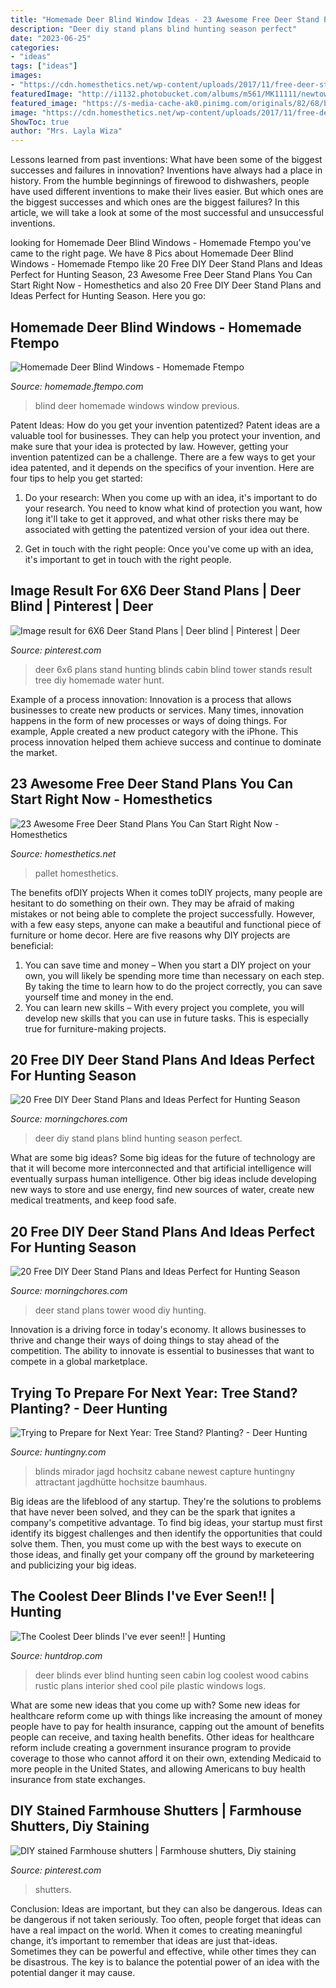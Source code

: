 ```yaml
---
title: "Homemade Deer Blind Window Ideas - 23 Awesome Free Deer Stand Plans You Can Start Right Now"
description: "Deer diy stand plans blind hunting season perfect"
date: "2023-06-25"
categories:
- "ideas"
tags: ["ideas"]
images:
- "https://cdn.homesthetics.net/wp-content/uploads/2017/11/free-deer-stand-plans-to-build-right-now-5.jpg"
featuredImage: "http://i1132.photobucket.com/albums/m561/MK11111/newtower-2_zps505e9699.jpg"
featured_image: "https://s-media-cache-ak0.pinimg.com/originals/82/68/b8/8268b81fe555f4c9bd66979867f0ef8a.jpg"
image: "https://cdn.homesthetics.net/wp-content/uploads/2017/11/free-deer-stand-plans-to-build-right-now-5.jpg"
ShowToc: true
author: "Mrs. Layla Wiza"
---
```



Lessons learned from past inventions: What have been some of the biggest successes and failures in innovation?
Inventions have always had a place in history. From the humble beginnings of firewood to dishwashers, people have used different inventions to make their lives easier. But which ones are the biggest successes and which ones are the biggest failures? In this article, we will take a look at some of the most successful and unsuccessful inventions.

	

		
looking for Homemade Deer Blind Windows - Homemade Ftempo you've came to the right page. We have 8 Pics about Homemade Deer Blind Windows - Homemade Ftempo like 20 Free DIY Deer Stand Plans and Ideas Perfect for Hunting Season, 23 Awesome Free Deer Stand Plans You Can Start Right Now - Homesthetics and also 20 Free DIY Deer Stand Plans and Ideas Perfect for Hunting Season. Here you go:
		
    
## Homemade Deer Blind Windows - Homemade Ftempo

<img loading=lazy src="http://i1132.photobucket.com/albums/m561/MK11111/newtower-2_zps505e9699.jpg" onerror="this.onerror=null;this.src='https://tse3.mm.bing.net/th?id=OIP.EUb9nsPxMztQQbWWNJ0nQgAAAA&amp;pid=15.1';" alt="Homemade Deer Blind Windows - Homemade Ftempo">

_Source: homemade.ftempo.com_

>blind deer homemade windows window previous. 

	

Patent Ideas: How do you get your invention patentized?
Patent ideas are a valuable tool for businesses. They can help you protect your invention, and make sure that your idea is protected by law. However, getting your invention patentized can be a challenge. There are a few ways to get your idea patented, and it depends on the specifics of your invention. Here are four tips to help you get started: 
1. Do your research: When you come up with an idea, it's important to do your research. You need to know what kind of protection you want, how long it'll take to get it approved, and what other risks there may be associated with getting the patentized version of your idea out there. 

2. Get in touch with the right people: Once you've come up with an idea, it's important to get in touch with the right people.

    
## Image Result For 6X6 Deer Stand Plans | Deer Blind | Pinterest | Deer

<img loading=lazy src="https://s-media-cache-ak0.pinimg.com/originals/82/68/b8/8268b81fe555f4c9bd66979867f0ef8a.jpg" onerror="this.onerror=null;this.src='https://tse3.mm.bing.net/th?id=OIP.DxayivhetHyLyPt-b35WWAHaFi&amp;pid=15.1';" alt="Image result for 6X6 Deer Stand Plans | Deer blind | Pinterest | Deer">

_Source: pinterest.com_

>deer 6x6 plans stand hunting blinds cabin blind tower stands result tree diy homemade water hunt. 

	

Example of a process innovation:
Innovation is a process that allows businesses to create new products or services. Many times, innovation happens in the form of new processes or ways of doing things. For example, Apple created a new product category with the iPhone. This process innovation helped them achieve success and continue to dominate the market.

    
## 23 Awesome Free Deer Stand Plans You Can Start Right Now - Homesthetics

<img loading=lazy src="https://cdn.homesthetics.net/wp-content/uploads/2017/11/free-deer-stand-plans-to-build-right-now-5.jpg" onerror="this.onerror=null;this.src='https://tse2.mm.bing.net/th?id=OIP.x5nLisTQ7IzK-6PNF9F6DgAAAA&amp;pid=15.1';" alt="23 Awesome Free Deer Stand Plans You Can Start Right Now - Homesthetics">

_Source: homesthetics.net_

>pallet homesthetics. 

	

The benefits ofDIY projects
When it comes toDIY projects, many people are hesitant to do something on their own. They may be afraid of making mistakes or not being able to complete the project successfully. However, with a few easy steps, anyone can make a beautiful and functional piece of furniture or home decor. Here are five reasons why DIY projects are beneficial: 
1. You can save time and money – When you start a DIY project on your own, you will likely be spending more time than necessary on each step. By taking the time to learn how to do the project correctly, you can save yourself time and money in the end. 
2. You can learn new skills – With every project you complete, you will develop new skills that you can use in future tasks. This is especially true for furniture-making projects.

    
## 20 Free DIY Deer Stand Plans And Ideas Perfect For Hunting Season

<img loading=lazy src="https://cdn.morningchores.com/wp-content/uploads/2017/10/ds10.jpg" onerror="this.onerror=null;this.src='https://tse4.mm.bing.net/th?id=OIP.whjK8QprEOP1BnGPWxaC6QHaNK&amp;pid=15.1';" alt="20 Free DIY Deer Stand Plans and Ideas Perfect for Hunting Season">

_Source: morningchores.com_

>deer diy stand plans blind hunting season perfect. 

	

What are some big ideas?
Some big ideas for the future of technology are that it will become more interconnected and that artificial intelligence will eventually surpass human intelligence. Other big ideas include developing new ways to store and use energy, find new sources of water, create new medical treatments, and keep food safe.

    
## 20 Free DIY Deer Stand Plans And Ideas Perfect For Hunting Season

<img loading=lazy src="https://morningchores.com/wp-content/uploads/2017/10/ds18.jpg" onerror="this.onerror=null;this.src='https://tse2.mm.bing.net/th?id=OIP._jdp66CllDWY13XZs4dvlQAAAA&amp;pid=15.1';" alt="20 Free DIY Deer Stand Plans and Ideas Perfect for Hunting Season">

_Source: morningchores.com_

>deer stand plans tower wood diy hunting. 

	

Innovation is a driving force in today's economy. It allows businesses to thrive and change their ways of doing things to stay ahead of the competition. The ability to innovate is essential to businesses that want to compete in a global marketplace.

    
## Trying To Prepare For Next Year: Tree Stand? Planting? - Deer Hunting

<img loading=lazy src="https://huntingny.com/forums/uploads/monthly_11_2011/post-2-0-87960100-1322505540.jpg" onerror="this.onerror=null;this.src='https://tse1.mm.bing.net/th?id=OIP.5PiXM47bsj0546-44lYfHAHaLG&amp;pid=15.1';" alt="Trying to Prepare for Next Year: Tree Stand? Planting? - Deer Hunting">

_Source: huntingny.com_

>blinds mirador jagd hochsitz cabane newest capture huntingny attractant jagdhütte hochsitze baumhaus. 

	

Big ideas are the lifeblood of any startup. They're the solutions to problems that have never been solved, and they can be the spark that ignites a company's competitive advantage. To find big ideas, your startup must first identify its biggest challenges and then identify the opportunities that could solve them. Then, you must come up with the best ways to execute on those ideas, and finally get your company off the ground by marketeering and publicizing your big ideas.

    
## The Coolest Deer Blinds I&#039;ve Ever Seen!! | Hunting

<img loading=lazy src="http://huntdrop.com/uploads/gamecams/the-coolest-deer-blinds-ive-ever-seen1.jpg" onerror="this.onerror=null;this.src='https://tse2.mm.bing.net/th?id=OIP.9xlaib54zjxWppEoju_DcwHaE9&amp;pid=15.1';" alt="The Coolest Deer blinds I&#039;ve ever seen!! | Hunting">

_Source: huntdrop.com_

>deer blinds ever blind hunting seen cabin log coolest wood cabins rustic plans interior shed cool pile plastic windows logs. 

	

What are some new ideas that you come up with?
Some new ideas for healthcare reform come up with things like increasing the amount of money people have to pay for health insurance, capping out the amount of benefits people can receive, and taxing health benefits. Other ideas for healthcare reform include creating a government insurance program to provide coverage to those who cannot afford it on their own, extending Medicaid to more people in the United States, and allowing Americans to buy health insurance from state exchanges.

    
## DIY Stained Farmhouse Shutters | Farmhouse Shutters, Diy Staining

<img loading=lazy src="https://i.pinimg.com/originals/a3/93/be/a393bed48f511684de8b3101d3653b0c.jpg" onerror="this.onerror=null;this.src='https://tse3.mm.bing.net/th?id=OIP.MOZHn_7GCpH3kP0xIiFf9QHaJ4&amp;pid=15.1';" alt="DIY stained Farmhouse shutters | Farmhouse shutters, Diy staining">

_Source: pinterest.com_

>shutters. 

	

Conclusion: Ideas are important, but they can also be dangerous.
Ideas can be dangerous if not taken seriously. Too often, people forget that ideas can have a real impact on the world. When it comes to creating meaningful change, it’s important to remember that ideas are just that-ideas. Sometimes they can be powerful and effective, while other times they can be disastrous. The key is to balance the potential power of an idea with the potential danger it may cause.


